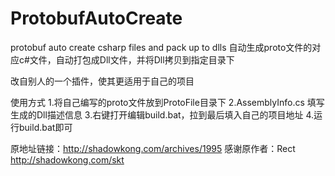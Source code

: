 # ProtobufAutoCreate
protobuf auto create csharp files and pack up to dlls
自动生成proto文件的对应c#文件，自动打包成Dll文件，并将Dll拷贝到指定目录下

改自别人的一个插件，使其更适用于自己的项目

使用方式
1.将自己编写的proto文件放到ProtoFile目录下
2.AssemblyInfo.cs 填写生成的Dll描述信息
3.右键打开编辑build.bat，拉到最后填入自己的项目地址
4.运行build.bat即可

原地址链接：http://shadowkong.com/archives/1995
感谢原作者：Rect  http://shadowkong.com/skt
